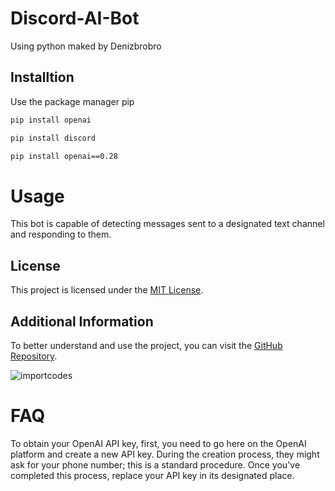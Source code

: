 # Discord-AI-Bot
Using python
maked by Denizbrobro

## Installtion

Use the package manager pip

```bash
pip install openai
```
```bash
pip install discord
```
```bash
pip install openai==0.28
```





# Usage
This bot is capable of detecting messages sent to a designated text channel and responding to them.

## License
This project is licensed under the [MIT License](https://choosealicense.com/licenses/mit/).

## Additional Information
To better understand and use the project, you can visit the [GitHub Repository](https://github.com/Denizbrobro/Discord-AI-Bot).

![importcodes ](https://github.com/Denizbrobro/Discord-AI-Bot/assets/140730727/c98c653b-385d-4d11-9a98-08b47d88a9c2)

# FAQ
To obtain your OpenAI API key, first, you need to go here on the OpenAI platform and create a new API key. During the creation process, they might ask for your phone number; this is a standard procedure. Once you've completed this process, replace your API key in its designated place.
